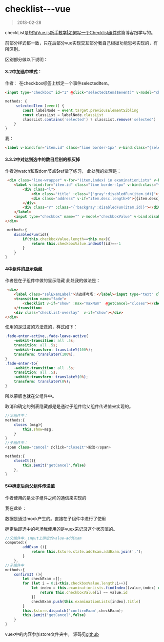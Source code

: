 
# checklist---vue
>2018-02-28
<tag-part tagName="vue"/>

checkList是根据[Vue.js新手教学|如何写一个Checklist组件](https://blog.dunizb.com//2017/11/18/Vue-checklist-components/)这篇博客跟学写的。

前部分样式都一致，只在后部分vue实现交互部分我自己根据功能思考实现的，有所区别。

区别部分做以下说明：

#### 3.2中加选中样式：
作者：
在checkbox标签上绑定一个事件selectedItem。
```html
<input type="checkbox" id="1" @click="selectedItem($event)" v-model="checkboxValue" style="display:none" value="1">
```

```javascript
methods: {
     selectedItem (event) {
        const labelNode = event.target.previousElementSibling
        const classList = labelNode.classList
        classList.contains('selected') ? classList.remove('selected') : classList.add('selected')
    }
}
```
我：
```html
<label v-bind:for="item.id" class="line border-1px" v-bind:class="{selected:checkboxValue.indexOf(item.id)>=0}">
```
#### 3.3.2中对达到选中的数目后别的都灰掉
作者对watch和取dom节点$ref做了练习，
此处我的处理是：
```html
 <div class="line-wrapper" v-for="(item,index) in examinationLists" v-bind:disabled="disabledFun(item.id)">
    <label v-bind:for="item.id" class="line border-1px" v-bind:class="{selected:checkboxValue.indexOf(item.id)>=0}">
        <div class="l">
            <div class="title" :class="{'gray':disabledFun(item.id)}">{{item.title}}</div>
            <div class="address" v-if="item.desc.length>0">{{item.desc}}</div>
        </div>
        <div class="r" :class="{'backgray':disabledFun(item.id)}"></div>
    </label>
    <input type="checkbox" name="" v-model="checkboxValue" v-bind:disabled="disabledFun(item.id)" style="display: none;" v-bind:id="item.id" :value="item.id">
</div>
```

```javascript
 methods:{
    disabledFun(id){
        if(this.checkboxValue.length==this.max){
            return this.checkboxValue.indexOf(id)==-1
        }
    }
}
```
#### 4中组件的显示隐藏
作者是在子组件中做的显示隐藏
此处我的做法是：
```html
 <div>
    <label class="selExamLabel">请选择考场：</label><input type="text" class="selExamInput" :value="addExam" placeholder="请选择考场" v-on:click="show = !show">
    <transition name="fade">
        <checklist v-if="show" :max="maxNum"  @getCancel="closes"></checklist>
    </transition>
    <div class="checklist-overlay"  v-if="show"></div>
</div>
```
使用的是过渡的方法做的，样式如下：
```css
.fade-enter-active,.fade-leave-active{
    -webkit-transition: all .5s;
    transition: all .5s;
    -webkit-transform: translateY(100%);
    transform: translateY(100%);
}
.fade-enter-to{
    -webkit-transition: all .5s;
    transition: all .5s;
    -webkit-transform: translateY(0%);
    transform: translateY(0%);
} 
```
所以蒙版也就在父组件中。

取消和确定的列表隐藏都是是通过子组件给父组件传递值来实现的。
```javascript
//父组件中：
methods:{
    closes (msg){
        this.show=msg;
    }
}
//子组件中：
<span class="cancel" @click="closeIt">取消</span>

methods:{
    closeIt(){
        this.$emit('getCancel',false)
    },
}
```
#### 5中确定后向父组件传递值
作者使用的是父子组件之间的通信来实现的

我在此处：

数据是通过mock产生的。直接在子组件中进行了使用

确定后即选中的考场我使用的是vuex来记录这个状态值的。
```javascript
//父组件中，input上绑定的value-addExam
computed:{
        addExam (){
            return this.$store.state.addExam.addExam.join(',');
        }
    },
//子组件中
methods:{
    confirmIt (){
        let checkExam =[];
        for (let i = 0;i<this.checkboxValue.length;i++){
            let index = this.examinationLists.findIndex((value,index) =>{
                return this.checkboxValue[i] == value.id 
            })
            checkExam.push(this.examinationLists[index].title)
        }
        this.$store.dispatch('confirmExam',checkExam);
        this.$emit('getCancel',false)
    }
}

```
vuex中的内容参加store文件夹中。
源码见[github](https://github.com/arieltlm/vue-test/tree/master/checklist)